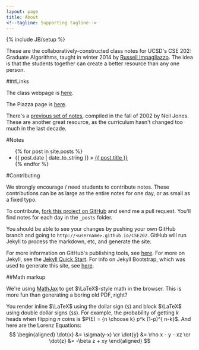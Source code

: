 ```yaml
---
layout: page
title: About 
<!--tagline: Supporting tagline-->
---
```

{% include JB/setup %}

<script type="text/x-mathjax-config">
MathJax.Hub.Config({
  tex2jax: {inlineMath: [['$','$'], ['\\(','\\)']]}
});
</script>

<script type="text/javascript"
  src="http://cdn.mathjax.org/mathjax/latest/MathJax.js?config=TeX-AMS-MML_HTMLorMML">
</script>

These are the collaboratively-constructed class notes for UCSD's CSE 202: Graduate Algorithms, taught in winter 2014 by [Russell Impagliazzo](http://cseweb.ucsd.edu/~russell/). 
The idea is that the students together can create a better resource than any one person.

###Links

The class webpage is [here](http://cseweb.ucsd.edu/classes/wi14/cse202-a/).

The Piazza page is [here](piazza.com/ucsd/winter2014/cse202/home).

There's a [previous set of notes](http://cseweb.ucsd.edu/~ncjones/cse202/), compiled in the fall of 2002 by Neil Jones.
These are another great resource, as the curriculum hasn't changed too much in the last decade.

#Notes

<ul class="posts">
  {% for post in site.posts %}
    <li><span>{{ post.date | date_to_string }}</span> &raquo; <a href="{{ BASE_PATH }}{{ post.url }}">{{ post.title }}</a></li>
  {% endfor %}
</ul>

#Contributing

We strongly encourage / need students to contribute notes.
These contributions can be as large as the entire notes for one day, or as small as a fixed typo.

To contribute, [fork this project on GitHub](https://github.com/emchristiansen/CSE202) and send me a pull request.
You'll find notes for each day in the `_posts` folder.

You should be able to see your changes by pushing your own GitHub branch and going to `http://<username>.github.io/CSE202`.
GitHub will run Jekyll to process the markdown, etc, and generate the site.

For more information on GitHub's publishing tools, see [here](http://pages.github.com/).
For more on Jekyll, see the [Jekyll Quick Start](http://jekyllbootstrap.com/usage/jekyll-quick-start.html).
For info on Jekyll Bootstrap, which was used to generate this site, see [here](http://jekyllbootstrap.com).

##Math markup

We're using [MathJax](http://www.mathjax.org/) to get $\LaTeX$-style math in the browser.
This is more fun than generating a boring old PDF, right?

You render inline $\LaTeX$ using the dollar sign (`$`) and block $\LaTeX$ using double dollar signs (`$$`).
For example, the probability of getting $k$ heads when flipping $n$ coins is $P(E) = {n \choose k} p^k (1-p)^{ n-k}$.
And here are the Lorenz Equations:
$$  
\begin{aligned}
\dot{x} &= \sigma(y-x) \cr
\dot{y} &= \rho x - y - xz \cr
\dot{z} &= -\beta z + xy
\end{aligned}
$$


